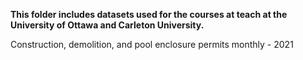 **This folder includes datasets used for the courses at teach at the University of Ottawa and Carleton University.**


Construction, demolition, and pool enclosure permits monthly - 2021
